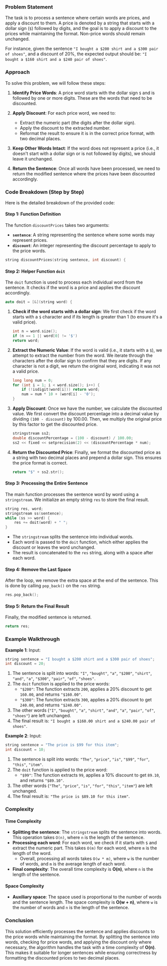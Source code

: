 ### Problem Statement

The task is to process a sentence where certain words are prices, and apply a discount to them. A price is denoted by a string that starts with a dollar sign (`$`) followed by digits, and the goal is to apply a discount to the prices while maintaining the format. Non-price words should remain unchanged.

For instance, given the sentence `"I bought a $200 shirt and a $300 pair of shoes"`, and a discount of 20%, the expected output should be: `"I bought a $160 shirt and a $240 pair of shoes"`.

### Approach

To solve this problem, we will follow these steps:

1. **Identify Price Words**: A price word starts with the dollar sign `$` and is followed by one or more digits. These are the words that need to be discounted.

2. **Apply Discount**: For each price word, we need to:
   - Extract the numeric part (the digits after the dollar sign).
   - Apply the discount to the extracted number.
   - Reformat the result to ensure it is in the correct price format, with two decimal places.

3. **Keep Other Words Intact**: If the word does not represent a price (i.e., it doesn't start with a dollar sign or is not followed by digits), we should leave it unchanged.

4. **Return the Sentence**: Once all words have been processed, we need to return the modified sentence where the prices have been discounted accordingly.

### Code Breakdown (Step by Step)

Here is the detailed breakdown of the provided code:

#### Step 1: Function Definition

The function `discountPrices` takes two arguments:
- **`sentence`**: A string representing the sentence where some words may represent prices.
- **`discount`**: An integer representing the discount percentage to apply to the price words.

```cpp
string discountPrices(string sentence, int discount) {
```

#### Step 2: Helper Function `doit`

The `doit` function is used to process each individual word from the sentence. It checks if the word is a price and applies the discount accordingly.

```cpp
auto doit = [&](string word) {
```

1. **Check if the word starts with a dollar sign**: We first check if the word starts with a `$` character and if its length is greater than 1 (to ensure it's a valid price).
   
   ```cpp
   int n = word.size();
   if (n == 1 || word[0] != '$')
   return word;
   ```

2. **Extract the Numeric Value**: If the word is valid (i.e., it starts with a `$`), we attempt to extract the number from the word. We iterate through the characters after the dollar sign to confirm that they are digits. If any character is not a digit, we return the original word, indicating it was not a valid price.

   ```cpp
   long long num = 0;
   for (int i = 1; i < word.size(); i++) {
       if (!isdigit(word[i])) return word;
       num = num * 10 + (word[i] - '0');
   }
   ```

3. **Apply Discount**: Once we have the number, we calculate the discounted value. We first convert the discount percentage into a decimal value by dividing `(100 - discount)` by 100.00. Then, we multiply the original price by this factor to get the discounted price.

   ```cpp
   stringstream ss2;
   double discountPercentage = (100 - discount) / 100.00;
   ss2 << fixed << setprecision(2) << (discountPercentage * num);
   ```

4. **Return the Discounted Price**: Finally, we format the discounted price as a string with two decimal places and prepend a dollar sign. This ensures the price format is correct.

   ```cpp
   return "$" + ss2.str();
   ```

#### Step 3: Processing the Entire Sentence

The main function processes the sentence word by word using a `stringstream`. We initialize an empty string `res` to store the final result.

```cpp
string res, word;
stringstream ss(sentence);
while (ss >> word) {
    res += doit(word) + " ";
}
```

- The `stringstream` splits the sentence into individual words.
- Each word is passed to the `doit` function, which either applies the discount or leaves the word unchanged.
- The result is concatenated to the `res` string, along with a space after each word.

#### Step 4: Remove the Last Space

After the loop, we remove the extra space at the end of the sentence. This is done by calling `pop_back()` on the `res` string.

```cpp
res.pop_back();
```

#### Step 5: Return the Final Result

Finally, the modified sentence is returned.

```cpp
return res;
```

### Example Walkthrough

**Example 1**:
Input:
```cpp
string sentence = "I bought a $200 shirt and a $300 pair of shoes";
int discount = 20;
```

1. The sentence is split into words: `"I"`, `"bought"`, `"a"`, `"$200"`, `"shirt"`, `"and"`, `"a"`, `"$300"`, `"pair"`, `"of"`, `"shoes"`.
2. The `doit` function is applied to the price words:
   - `"$200"`: The function extracts `200`, applies a 20% discount to get `160.00`, and returns `"$160.00"`.
   - `"$300"`: The function extracts `300`, applies a 20% discount to get `240.00`, and returns `"$240.00"`.
3. The other words (`"I"`, `"bought"`, `"a"`, `"shirt"`, `"and"`, `"a"`, `"pair"`, `"of"`, `"shoes"`) are left unchanged.
4. The final result is: `"I bought a $160.00 shirt and a $240.00 pair of shoes"`.

**Example 2**:
Input:
```cpp
string sentence = "The price is $99 for this item";
int discount = 10;
```

1. The sentence is split into words: `"The"`, `"price"`, `"is"`, `"$99"`, `"for"`, `"this"`, `"item"`.
2. The `doit` function is applied to the price word:
   - `"$99"`: The function extracts `99`, applies a 10% discount to get `89.10`, and returns `"$89.10"`.
3. The other words (`"The"`, `"price"`, `"is"`, `"for"`, `"this"`, `"item"`) are left unchanged.
4. The final result is: `"The price is $89.10 for this item"`.

### Complexity

#### Time Complexity

- **Splitting the sentence**: The `stringstream` splits the sentence into words. This operation takes `O(n)`, where `n` is the length of the sentence.
- **Processing each word**: For each word, we check if it starts with `$` and extract the numeric part. This takes `O(m)` for each word, where `m` is the length of the word.
  - Overall, processing all words takes `O(w * m)`, where `w` is the number of words, and `m` is the average length of each word.
- **Final complexity**: The overall time complexity is **O(n)**, where `n` is the length of the sentence.

#### Space Complexity

- **Auxiliary space**: The space used is proportional to the number of words and the sentence length. The space complexity is **O(w + n)**, where `w` is the number of words and `n` is the length of the sentence.

### Conclusion

This solution efficiently processes the sentence and applies discounts to the price words while maintaining the format. By splitting the sentence into words, checking for price words, and applying the discount only where necessary, the algorithm handles the task with a time complexity of **O(n)**. This makes it suitable for longer sentences while ensuring correctness by formatting the discounted prices to two decimal places.